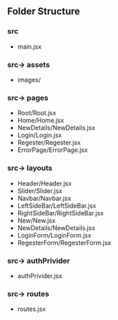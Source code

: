 
## Folder Structure
### src 
- main.jsx

### src-> assets 
- images/

### src-> pages
- Root/Root.jsx
- Home/Home.jsx 
- NewDetails/NewDetails.jsx
- Login/Login.jsx 
- Regester/Regester.jsx 
- ErrorPage/ErrorPage.jsx 

### src-> layouts
- Header/Header.jsx
- Slider/Slider.jsx 
- Navbar/Navbar.jsx 
- LeftSideBar/LeftSideBar.jsx
- RightSideBar/RightSideBar.jsx 
- New/New.jsx 
- NewDetails/NewDetails.jsx
- LoginForm/LoginForm.jsx 
- RegesterForm/RegesterForm.jsx

### src-> authPrivider
- authPrivider.jsx

### src-> routes
- routes.jsx
